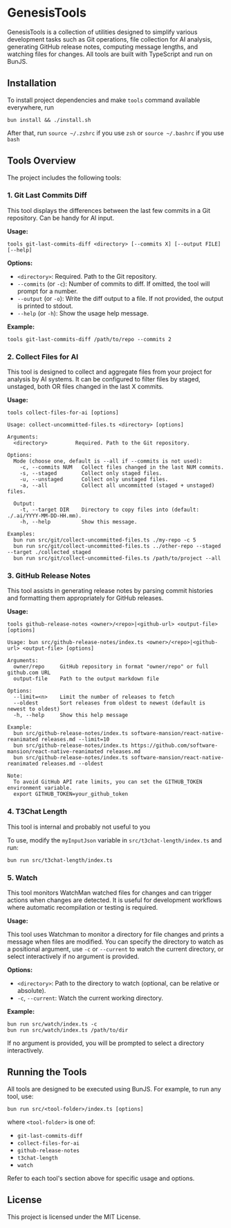 # GenesisTools

GenesisTools is a collection of utilities designed to simplify various development tasks such as Git operations, file collection for AI analysis, generating GitHub release notes, computing message lengths, and watching files for changes. All tools are built with TypeScript and run on BunJS.

## Installation

To install project dependencies and make `tools` command available everywhere, run 

```
bun install && ./install.sh
```

After that, run `source ~/.zshrc` if you use `zsh` or `source ~/.bashrc` if you use `bash`

## Tools Overview

The project includes the following tools:

### 1. Git Last Commits Diff

This tool displays the differences between the last few commits in a Git repository. Can be handy for AI input.

**Usage:**

```
tools git-last-commits-diff <directory> [--commits X] [--output FILE] [--help]
```

**Options:**

-   `<directory>`: Required. Path to the Git repository.
-   `--commits` (or `-c`): Number of commits to diff. If omitted, the tool will prompt for a number.
-   `--output` (or `-o`): Write the diff output to a file. If not provided, the output is printed to stdout.
-   `--help` (or `-h`): Show the usage help message.

**Example:**

```
tools git-last-commits-diff /path/to/repo --commits 2
```

### 2. Collect Files for AI

This tool is designed to collect and aggregate files from your project for analysis by AI systems. It can be configured to filter files by staged, unstaged, both OR files changed in the last X commits.

**Usage:**

```
tools collect-files-for-ai [options]
```

```
Usage: collect-uncommitted-files.ts <directory> [options]

Arguments:
  <directory>         Required. Path to the Git repository.

Options:
  Mode (choose one, default is --all if --commits is not used):
    -c, --commits NUM   Collect files changed in the last NUM commits.
    -s, --staged        Collect only staged files.
    -u, --unstaged      Collect only unstaged files.
    -a, --all           Collect all uncommitted (staged + unstaged) files.

  Output:
    -t, --target DIR    Directory to copy files into (default: ./.ai/YYYY-MM-DD-HH.mm).
    -h, --help          Show this message.

Examples:
  bun run src/git/collect-uncommitted-files.ts ./my-repo -c 5
  bun run src/git/collect-uncommitted-files.ts ../other-repo --staged --target ./collected_staged
  bun run src/git/collect-uncommitted-files.ts /path/to/project --all
```

### 3. GitHub Release Notes

This tool assists in generating release notes by parsing commit histories and formatting them appropriately for GitHub releases.

**Usage:**

```
tools github-release-notes <owner>/<repo>|<github-url> <output-file> [options]
```

```
Usage: bun src/github-release-notes/index.ts <owner>/<repo>|<github-url> <output-file> [options]

Arguments:
  owner/repo     GitHub repository in format "owner/repo" or full github.com URL
  output-file    Path to the output markdown file

Options:
  --limit=<n>    Limit the number of releases to fetch
  --oldest       Sort releases from oldest to newest (default is newest to oldest)
  -h, --help     Show this help message

Example:
  bun src/github-release-notes/index.ts software-mansion/react-native-reanimated releases.md --limit=10
  bun src/github-release-notes/index.ts https://github.com/software-mansion/react-native-reanimated releases.md
  bun src/github-release-notes/index.ts software-mansion/react-native-reanimated releases.md --oldest

Note:
  To avoid GitHub API rate limits, you can set the GITHUB_TOKEN environment variable.
  export GITHUB_TOKEN=your_github_token
```

### 4. T3Chat Length

This tool is internal and probably not useful to you

To use, modify the `myInputJson` variable in `src/t3chat-length/index.ts` and run:

```
bun run src/t3chat-length/index.ts
```

### 5. Watch

This tool monitors WatchMan watched files for changes and can trigger actions when changes are detected. It is useful for development workflows where automatic recompilation or testing is required.

**Usage:**

This tool uses Watchman to monitor a directory for file changes and prints a message when files are modified. You can specify the directory to watch as a positional argument, use `-c` or `--current` to watch the current directory, or select interactively if no argument is provided.

**Options:**

-   `<directory>`: Path to the directory to watch (optional, can be relative or absolute).
-   `-c`, `--current`: Watch the current working directory.

**Example:**

```
bun run src/watch/index.ts -c
bun run src/watch/index.ts /path/to/dir
```

If no argument is provided, you will be prompted to select a directory interactively.

## Running the Tools

All tools are designed to be executed using BunJS. For example, to run any tool, use:

```
bun run src/<tool-folder>/index.ts [options]
```

where `<tool-folder>` is one of:

-   `git-last-commits-diff`
-   `collect-files-for-ai`
-   `github-release-notes`
-   `t3chat-length`
-   `watch`

Refer to each tool's section above for specific usage and options.

## License

This project is licensed under the MIT License.
